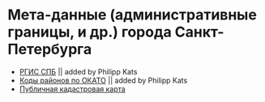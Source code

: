 Мета-данные (административные границы, и др.) города Санкт-Петербурга
========

- [РГИС СПБ](http://www.rgis.spb.ru/map/PromoMapPage.aspx) || added by Philipp Kats
- [Коды районов по ОКАТО](http://petrograd.biz/spravka/okato.php) || added by Philipp Kats
- [Публичная кадастровая карта](http://maps.rosreestr.ru/PortalOnline/)
